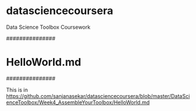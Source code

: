 # datasciencecoursera
Data Science Toolbox Coursework

###############
# HelloWorld.md  
###############

This is in https://github.com/sanjanasekar/datasciencecoursera/blob/master/DataScienceToolbox/Week4_AssembleYourToolbox/HelloWorld.md
